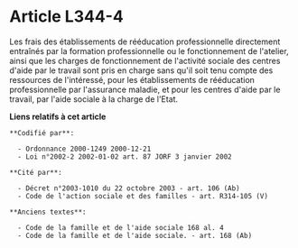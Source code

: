 # Article L344-4

Les frais des établissements de rééducation professionnelle directement entraînés par la formation professionnelle ou le
fonctionnement de l'atelier, ainsi que les charges de fonctionnement de l'activité sociale des centres d'aide par le travail
sont pris en charge sans qu'il soit tenu compte des ressources de l'intéressé, pour les établissements de rééducation
professionnelle par l'assurance maladie, et pour les centres d'aide par le travail, par l'aide sociale à la charge de l'Etat.

**Liens relatifs à cet article**

	**Codifié par**:

	  - Ordonnance 2000-1249 2000-12-21
	  - Loi n°2002-2 2002-01-02 art. 87 JORF 3 janvier 2002

	**Cité par**:

	  - Décret n°2003-1010 du 22 octobre 2003 - art. 106 (Ab)
	  - Code de l'action sociale et des familles - art. R314-105 (V)

	**Anciens textes**:

	  - Code de la famille et de l'aide sociale 168 al. 4
	  - Code de la famille et de l'aide sociale. - art. 168 (Ab)
